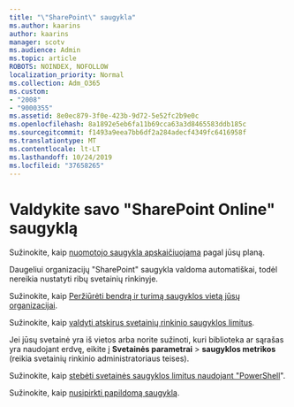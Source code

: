 ```yaml
---
title: "\"SharePoint\" saugykla"
ms.author: kaarins
author: kaarins
manager: scotv
ms.audience: Admin
ms.topic: article
ROBOTS: NOINDEX, NOFOLLOW
localization_priority: Normal
ms.collection: Adm_O365
ms.custom:
- "2008"
- "9000355"
ms.assetid: 8e0ec879-3f0e-423b-9d72-5e52fc2b9e0c
ms.openlocfilehash: 8a1892e5eb6fa11b69cca63a3d8465583ddb185c
ms.sourcegitcommit: f1493a9eea7bb6df2a284adecf4349fc6416958f
ms.translationtype: MT
ms.contentlocale: lt-LT
ms.lasthandoff: 10/24/2019
ms.locfileid: "37658265"
---
```

# <a name="manage-your-sharepoint-online-storage"></a>Valdykite savo "SharePoint Online" saugyklą

Sužinokite, kaip [nuomotojo saugykla apskaičiuojama](https://docs.microsoft.com/office365/servicedescriptions/sharepoint-online-service-description/sharepoint-online-limits?redirectedfrom=MSDN#limits-by-plan) pagal jūsų planą.

Daugeliui organizacijų "SharePoint" saugykla valdoma automatiškai, todėl nereikia nustatyti ribų svetainių rinkinyje.

Sužinokite, kaip [Peržiūrėti bendrą ir turimą saugyklos vietą jūsų organizacijai](https://docs.microsoft.com/sharepoint/manage-site-collection-storage-limits).

Sužinokite, kaip [valdyti atskirus svetainių rinkinio saugyklos limitus](https://docs.microsoft.com/sharepoint/manage-site-collection-storage-limits#manage-individual-site-storage-limits).

Jei jūsų svetainė yra iš vietos arba norite sužinoti, kuri biblioteka ar sąrašas yra naudojant erdvę, eikite į **Svetainės parametrai** > **saugyklos metrikos** (reikia svetainių rinkinio administratoriaus teises).

Sužinokite, kaip [stebėti svetainės saugyklos limitus naudojant "PowerShell](https://docs.microsoft.com/sharepoint/manage-site-collection-storage-limits#monitor-site-storage-limits-by-using-powershell)".

Sužinokite, kaip [nusipirkti papildomą saugyklą](https://docs.microsoft.com/office365/admin/subscriptions-and-billing/add-storage-space). 
  